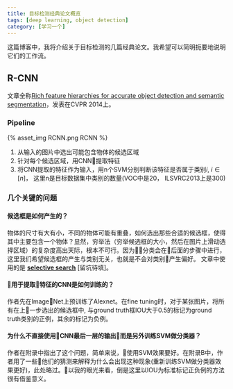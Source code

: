 ```yaml
---
title: 目标检测经典论文概览
tags: [deep learning, object detection]
category: [学习一个]
---
```


这篇博客中，我将介绍关于目标检测的几篇经典论文。我希望可以简明扼要地说明它们的工作流。

## R-CNN
文章全称[Rich feature hierarchies for accurate object detection and semantic segmentation](https://arxiv.org/pdf/1311.2524.pdf)，发表在CVPR 2014上。

### Pipeline
{% asset_img RCNN.png RCNN %}
1. 从输入的图片中选出可能包含物体的候选区域
2. 针对每个候选区域，用CNN提取特征
3. 将CNN提取的特征作为输入，用n个SVM分别判断该特征是否属于类别$i$, $i \in [n]$， 这里n是目标数据集中类别的数量(VOC中是20， ILSVRC2013上是300)

### 几个关键的问题
#### 候选框是如何产生的？
物体的尺寸有大有小，不同的物体可能有重叠，如何选出那些合适的候选框，使得其中主要包含一个物体？显然，穷举法（穷举候选框的大小，然后在图片上滑动选择区域）的复杂度高出天际，根本不可行。因为分类会在后面的步骤中进行，这里我们希望候选框的产生与类别无关，也就是不会对类别产生偏好。
文章中使用的是 **[selective search](http://www.huppelen.nl/publications/selectiveSearchDraft.pdf)** [留坑待填]。

#### 用于提取特征的CNN是如何训练的？
作者先在ImageNet上预训练了Alexnet。在fine tuning时，对于某张图片，将所有在上一步选出的候选框中, 与ground truth框IOU大于0.5的标记为ground truth类别的正例，其余的标记为负例。

#### 为什么不直接使用CNN最后一层的输出而是另外训练SVM做分类器？
作者在附录中指出了这个问题，简单来说，使用SVM效果要好。在附录B中，作者用了一些他们的猜测来解释为什么会出现这种现象(重新训练SVM做分类器效果更好)，此处略过。以我的眼光来看，倒是这里以IOU为标准标记正负例的方法很有借鉴意义。

